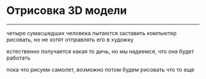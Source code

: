 # Отрисовка 3D модели

***
четыре сумасшедших человека пытаются заставить компьютер рисовать, но не хотят отправлять его в художку

естественно получается какая то дичь, но мы надеемся, что она будет работать

пока что рисуем самолет, возможно потом будем рисовать что то еще
